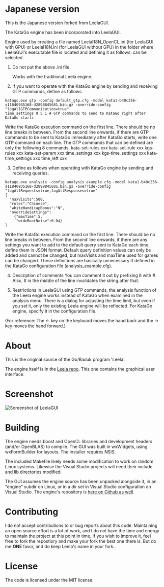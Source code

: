 Japanese version
=====

This is the Japanese version forked from LeelaGUI.

The KataGo engine has been incorporated into LeelaGUI.

Engine used by creating a file named LeelaI18N_OpenCL.ini (for LeelaGUI with GPU) or LeelaI18N.ini (for LeelaGUI without GPU) in the folder where LeelaGUI's executable file is located and defining it as follows. can be selected.

1. Do not put the above .ini file.

   Works with the traditional Leela engine.

2. If you want to operate with the KataGo engine by sending and receiving GTP commands, define as follows.
```
katago.exe gtp -config default_gtp.cfg -model kata1-b40c256-s11840935168-d2898845681.bin.gz -override-config "logAllGTPCommunication=true"
time_settings 0 5 1 # GTP commands to send to KataGo right after KataGo starts
```
Write the KataGo execution command on the first line. There should be no line breaks in between.
From the second line onwards, if there are GTP commands to be sent to KataGo immediately after KataGo starts, write one GTP command on each line.
The GTP commands that can be defined are only the following 8 commands.
    kata-set-rules xxx
    kata-set-rule xxx
    kgs-rules xxx
    kata-set-param xxx
    time_settings xxx
    kgs-time_settings xxx
    kata-time_settings xxx
    time_left xxx

3. Define as follows when operating with KataGo engine by sending and receiving queries.
```
katago.exe analysis -config analysis_example.cfg -model kata1-b40c256-s11840935168-d2898845681.bin.gz -override-config "logAllRequests=true,logAllResponses=true"
{
  "maxVisits":500,
  "rules":"Chinese",
  "whiteHandicapBonus":"N",
  "overrideSettings":
    {"maxTime":5,
     "wideRootNoise":0.04}
}
```
Write the KataGo execution command on the first line. There should be no line breaks in between.
From the second line onwards, if there are any settings you want to add to the default query sent to KataGo each time, define them in JSON format.
Default query definition values can only be added and cannot be changed, but maxVisits and maxTime used for games can be changed.
These definitions are basically unnecessary if defined in the KataGo configuration file (analysis_example.cfg).

4. Description of comments
   You can comment it out by prefixing it with #. Also, # in the middle of the line invalidates the string after that.

5. Restrictions
   In LeelaGUI using GTP commands, the analysis function of the Leela engine works instead of KataGo when examined in the analysis menu.
   There is a dialog for adjusting the time limit, but even if you set it, only the existing Leela engine will be reflected. For KataGo engine, specify it in the configuration file.

(For reference: The <- key on the keyboard moves the hand back and the -> key moves the hand forward.)

About
=====

This is the original source of the Go/Baduk program 'Leela'.

The engine itself is in the [Leela repo](https://github.com/gcp/Leela). This one contains the graphical user interface.

Screenshot
==========
![Screenshot of LeelaGUI](https://sjeng.org/leelaviz8.png "Leela")

Building
========

The engine needs boost and OpenCL libraries and development headers (and/or OpenBLAS) to compile. The GUI was built in wxWidgets, using wxFormBuilder for layouts. The installer
requires NSIS.

The included Makefile likely needs some modification to work on random Linux systems. Likewise the Visual Studio projects will need their include and lib directories modified.

The GUI assumes the engine source has been unpacked alongside it, in an "engine" subdir
on Linux, or in a dir set in Visual Studio configuration on Visual Studio. The engine's repository is [here on Github as well](https://github.com/gcp/Leela).

Contributing
============

I do not accept contributions to or bug reports about this code. Maintaining an open source effort is a lot of work, and I do not have the time and energy to maintain the project at this point in time. If you wish to improve it, feel free to fork the repostiory and make your fork the best one there is. But do me **ONE** favor, and do keep Leela's name in your fork..

License
=======

The code is licensed under the MIT license.
